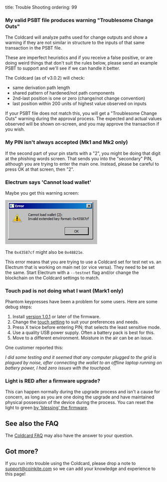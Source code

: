 title: Trouble Shooting
ordering: 99

### My valid PSBT file produces warning "Troublesome Change Outs"

The Coldcard will analyze paths used for change outputs and show a warning if they
are not similar in structure to the inputs of that same transaction in the PSBT file.

These are imperfect heuristics and if you receive a false positive, or are doing
weird things that don't suit the rules below, please send an example PSBT to
support and we'll see if we can handle it better.

The Coldcard (as of v3.0.2) will check:

- same derivation path length
- shared pattern of hardened/not path components
- 2nd-last position is one or zero (change/not change convention)
- last position within 200 units of highest value observed on inputs

If your PSBT file does not match this, you will get a "Troublesome
Change Outs" warning during the approval process. The expected and
actual values observed will be shown on-screen, and you may approve
the transaction if you wish.

### My PIN isn't always accepted (Mk1 and Mk2 only)

If the second part of your pin starts with a "2", you might be doing
that digit at the phishing words screen. That sends you into the
"secondary" PIN, although you are trying to enter the main one.
Instead, please be careful to press OK at that screen, then "2".

### Electrum says 'Cannot load wallet'

Maybe you get this warning screen:

![Cannot load wallet (2)](img/electrum-error.png)

The `0x43587cf` might also be `0x48821e`.

This error means that you are trying to use a Coldcard set for test
net vs. an Electrum that is working on main net (or vice versa).
They need to be set the same. Start Electrum with a `--testnet`
flag and/or change the blockchain on the Coldcard settings to match.

### Touch pad is not doing what I want (Mark1 only)

Phantom keypresses have been a problem for some users. Here are some
debug steps:

1. Install [version 1.0.1](upgrade) or later of the firmware.
2. Change the [touch setting](settings) to suit your preferences and needs.
3. Press X twice before entering PIN; that selects the least sensitive mode.
4. Use a quality USB power supply. Often a battery pack is best for this.
5. Move to a different environment. Moisture in the air can be an issue.

One customer reported this:

_I did some testing and it seemed that any computer plugged to the grid is plagued by noise, 
after connecting the wallet to an offline laptop running on battery power, I had zero issues with the touchpad._

### Light is RED after a firmware upgrade?

This can happen normally during the upgrade process and isn't a cause for 
concern, as long as you are one doing the upgrade and have maintained
physical possession of the device during the process. You
can reset the light to green [by 'blessing' the firmware](upgrade#bless-firmware).

## See also the FAQ

The [Coldcard FAQ](faq) may also have the answer to your question.

## Got more?

If you run into trouble using the Coldcard, please drop a
note to <support@coinkite.com> so we can add your knowledge and experience 
to this page!
